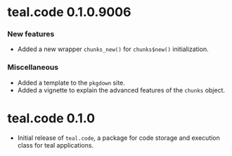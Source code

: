 # teal.code 0.1.0.9006

### New features
* Added a new wrapper `chunks_new()` for `chunks$new()` initialization.

### Miscellaneous
* Added a template to the `pkgdown` site.
* Added a vignette to explain the advanced features of the `chunks` object.

# teal.code 0.1.0

* Initial release of `teal.code`, a package for code storage and execution class for teal applications.
